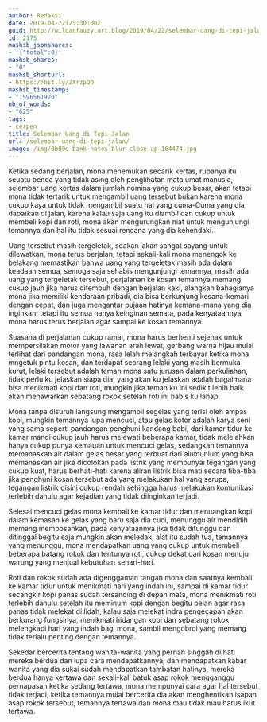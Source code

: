 ```yaml
---
author: Redaksi
date: 2019-04-22T23:30:00Z
guid: http://wildanfauzy.art.blog/2019/04/22/selembar-uang-di-tepi-jalan/
id: 2175
mashsb_jsonshares:
- '{"total":0}'
mashsb_shares:
- "0"
mashsb_shorturl:
- https://bit.ly/2XrzpQO
mashsb_timestamp:
- "1596561920"
nb_of_words:
- "625"
tags:
- cerpen
title: Selembar Uang di Tepi Jalan
url: /selembar-uang-di-tepi-jalan/
image: /img/0b89e-bank-notes-blur-close-up-164474.jpg
---
```


<p>
  Ketika sedang berjalan, mona menemukan secarik kertas, rupanya itu seuatu benda yang tidak asing oleh penglihatan mata umat manusia, selembar uang kertas dalam jumlah nomina yang cukup besar, akan tetapi mona tidak tertarik untuk mengambil uang tersebut bukan karena mona cukup kaya untuk tidak mengambil suatu hal yang cuma-Cuma yang dia dapatkan di jalan, karena kalau saja uang itu diambil dan cukup untuk membeli kopi dan roti, mona akan mengurungkan niat untuk mengunjungi temannya dan hal itu tidak sesuai rencana yang dia kehendaki.
</p>

Uang tersebut masih tergeletak, seakan-akan sangat sayang untuk dilewatkan, mona terus berjalan, tetapi sekali-kali mona menengok ke belakang memastikan bahwa uang yang tergeletak masih ada dalam keadaan semua, semoga saja sehabis mengunjungi temannya, masih ada uang yang tergeletak tersebut, perjalanan ke kosan temannya memang cukup jauh jika harus ditempuh dengan berjalan kaki, alangkah bahagianya mona jika memiliki kendaraan pribadi, dia bisa berkunjung kesana-kemari dengan cepat, dan juga mengantar pujaan hatinya kemana-mana yang dia inginkan, tetapi itu semua hanya keinginan semata, pada kenyataannya mona harus terus berjalan agar sampai ke kosan temannya.

Suasana di perjalanan cukup ramai, mona harus berhenti sejenak untuk mempersilakan motor yang lawanan arah lewat, gerbang warna hijau mulai terlihat dari pandangan mona, rasa lelah melangkah terbayar ketika mona mngetuk pintu kosan, dan terdapat seorang lelaki yang masih bermuka kurut, lelaki tersebut adalah teman mona satu jurusan dalam perkuliahan, tidak perlu ku jelaskan siapa dia, yang akan ku jelaskan adalah bagaimana bisa menikmati kopi dan roti, mungkin jika teman ku ini sedikit lebih baik akan menawarkan sebatang rokok setelah roti ini habis ku lahap.

Mona tanpa disuruh langsung mengambil segelas yang terisi oleh ampas kopi, mungkin temannya lupa mencuci, atau gelas kotor adalah karya seni yang sama seperti pandangan penghuni kandang babi, dari kamar tidur ke kamar mandi cukup jauh harus melewati beberapa kamar, tidak melelahkan hanya cukup punya kemauan untuk mencuci gelas, sedangkan temannya memanaskan air dalam gelas besar yang terbuat dari alumunium yang bisa memanaskan air jika dicolokan pada listrik yang mempunyai tegangan yang cukup kuat, harus berhati-hati karena aliran listrik bisa mati secara tiba-tiba jika penghuni kosan tersebut ada yang melakukan hal yang serupa, tegangan listrik disini cukup rendah sehingga harus melakukan komunikasi terlebih dahulu agar kejadian yang tidak diinginkan terjadi.

Selesai mencuci gelas mona kembali ke kamar tidur dan menuangkan kopi dalam kemasan ke gelas yang baru saja dia cuci, menunggu air mendidih memang membosankan, pada kenyataannya jika tidak ditunggu dan ditinggal begitu saja mungkin akan meledak, alat itu sudah tua, temannya yang menunggu, mona mendapatkan uang yang cukup untuk membeli beberapa batang rokok dan tentunya roti, cukup dekat dari kosan menuju warung yang menjual kebutuhan sehari-hari.

Roti dan rokok sudah ada digenggaman tangan mona dan saatnya kembali ke kamar tidur untuk menikmati hari yang indah ini, sampai di kamar tidur secangkir kopi panas sudah tersanding di depan mata, mona menikmati roti terlebih dahulu setelah itu meminum kopi dengan begitu pelan agar rasa panas tidak melekat di lidah, kalau saja melekat indra pengecapan akan berkurang fungsinya, menikmati hidangan kopi dan sebatang rokok melengkapi hari yang indah bagi mona, sambil mengobrol yang memang tidak terlalu penting dengan temannya.

Sekedar bercerita tentang wanita-wanita yang pernah singgah di hati mereka berdua dan lupa cara mendapatkannya, dan mendapatkan kabar wanita yang dia sukai sudah mendapatkan tambatan hatinya, mereka berdua hanya kertawa dan sekali-kali batuk asap rokok mengganggu pernapasan ketika sedang tertawa, mona mempunyai cara agar hal tersebut tidak terjadi, ketika temannya mulai bercerita dia akan menghentikan isapan asap rokok tersebut, temannya tertawa dan mona mau tidak mau harus ikut tertawa.
